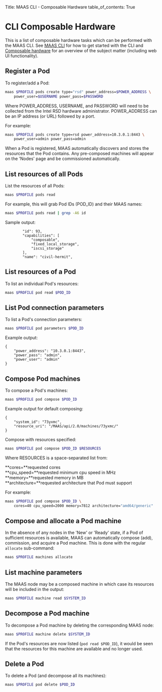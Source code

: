 Title: MAAS CLI - Composable Hardware
table_of_contents: True


# CLI Composable Hardware

This is a list of composable hardware tasks which can be performed with the
MAAS CLI. See [MAAS CLI][manage-cli] for how to get started with the CLI and
[Composable hardware][intel-rsd] for an overview of the subject matter
(including web UI functionality).


## Register a Pod

To register/add a Pod:

```bash
maas $PROFILE pods create type="rsd" power_address=$POWER_ADDRESS \
	power_user=$USERNAME power_pass=$PASSWORD
```

Where POWER_ADDRESS, USERNAME, and PASSWORD will need to be collected from the
Intel RSD hardware administrator. POWER_ADDRESS can be an IP address (or URL)
followed by a port.

For example:

```bash
maas $PROFILE pods create type=rsd power_address=10.3.0.1:8443 \
	power_user=admin power_pass=admin
```

When a Pod is registered, MAAS automatically discovers and stores the
resources that the Pod contains. Any pre-composed machines will appear on the
'Nodes' page and be commissioned automatically. 


## List resources of all Pods

List the resources of all Pods:

```bash
maas $PROFILE pods read
```

For example, this will grab Pod IDs (POD_ID) and their MAAS names:

```bash
maas $PROFILE pods read | grep -A6 id
```

Sample output:

```no-highlight
        "id": 93,
        "capabilities": [
            "composable",
            "fixed_local_storage",
            "iscsi_storage"
        ],
        "name": "civil-hermit",
```


## List resources of a Pod

To list an individual Pod's resources:

```bash
maas $PROFILE pod read $POD_ID
```


## List Pod connection parameters

To list a Pod's connection parameters:

```bash
maas $PROFILE pod parameters $POD_ID
```

Example output:

```no-highlight
{
    "power_address": "10.3.0.1:8443",
    "power_pass": "admin",
    "power_user": "admin"
}
```


## Compose Pod machines

To compose a Pod's machines:

```bash
maas $PROFILE pod compose $POD_ID
```

Example output for default composing:

```no-highlight
{
    "system_id": "73yxmc",
    "resource_uri": "/MAAS/api/2.0/machines/73yxmc/"
}
```

Compose with resources specified:

```bash
maas $PROFILE pod compose $POD_ID $RESOURCES
```

Where RESOURCES is a space-separated list from:

**cores=**requested cores  
**cpu_speed=**requested minimum cpu speed in MHz  
**memory=**requested memory in MB  
**architecture=**requested architecture that Pod must support  

For example:

```bash
maas $PROFILE pod compose $POD_ID \
	cores=40 cpu_speed=2000 memory=7812 architecture="amd64/generic"
```


## Compose and allocate a Pod machine

In the absence of any nodes in the 'New' or 'Ready' state, if a Pod of
sufficient resources is available, MAAS can automatically compose (add),
commission, and acquire a Pod machine. This is done with the regular `allocate`
sub-command:

```bash
maas $PROFILE machines allocate
```


## List machine parameters

The MAAS node may be a composed machine in which case its resources will be
included in the output:

```bash
maas $PROFILE machine read $SYSTEM_ID
```


## Decompose a Pod machine

To decompose a Pod machine by deleting the corresponding MAAS node:

```bash
maas $PROFILE machine delete $SYSTEM_ID
```

If the Pod's resources are now listed (`pod read $POD_ID`), it would be seen
that the resources for this machine are available and no longer used.


## Delete a Pod

To delete a Pod (and decompose all its machines):

```bash
maas $PROFILE pod delete $POD_ID
```


<!-- LINKS -->

[manage-cli]: manage-cli.md
[intel-rsd]: intel-rsd.md

